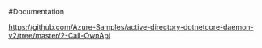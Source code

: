 #Documentation

https://github.com/Azure-Samples/active-directory-dotnetcore-daemon-v2/tree/master/2-Call-OwnApi